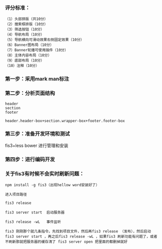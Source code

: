 
### 评分标准：
```
（1）头部排版（共10分）
（2）搜索框排版（10分）
（3）筛选按钮（10分）
（4）导航布局（10分）
（5）导航横向可滑动效果右侧固定效果（10分）
（6）Banner图布局（10分）
（7）Banner轮播可使用插件（10分）
（8）主体内容布局（10分）
（9）底部布局（10分）
（10）注释（10分）
```

### 第一步：采用mark man标注

### 第二步：分析页面结构
```
header
section
footer
```
```
header.header-box+section.wrapper-box+footer.footer-box

```

### 第三步：准备开发环境和测试
fis3+less
bower 进行管理和安装

### 第四步：进行编码开发


### 关于fis3有时候不会实时刷新问题：
```
npm install -g fis3（出现hellow word安装好了）

进入项目路径

fis3 release 

fis3 server start  启动服务器

fis3 release -wL   事件监听

fis3 刚刚那个就几条指令，先找到项目文件，然后再fis3 release （发布），然后启动fis3 server start ，再之后fis3 release -wL ，如果fis3 刷新功能有问题了，或者不刷新那就把服务器的缓存清了 fis3 server open 把里面的都删掉就好
```
